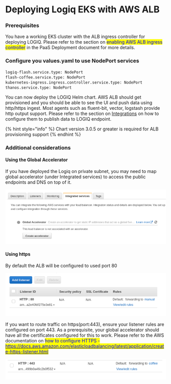 # Deploying Logiq EKS with AWS ALB

### Prerequisites

You have a working EKS cluster with the ALB ingress controller for deploying LOGIQ. Please refer to the section on <mark style="color:blue;">enabling AWS ALB ingress controller</mark> in the PaaS Deployment document for more details.

### Configure you values.yaml to use NodePort services

```
logiq-flash.service.type: NodePort
flash-coffee.service.type: NodePort
kubernetes-ingress.ingress.controller.service.type: NodePort
thanos.service.type: NodePort
```

You can now deploy the LOGIQ Helm chart. AWS ALB should get provisioned and you should be able to see the UI and push data using http/https ingest. Most agents such as fluent-bit, vector, logstash provide http output support. Please refer to the section on [Integrations](broken-reference) on how to configure them to publish data to LOGIQ endpoint.

{% hint style="info" %}
Chart version 3.0.5 or greater is required for ALB provisioning support
{% endhint %}

### Additional considerations

#### Using the Global Accelerator

If you have deployed the Logiq on private subnet, you may need to map global accelerator (under Integrated services) to access the public endpoints and DNS on top of it.&#x20;

![](<../../.gitbook/assets/image (20) (1) (1) (1) (1) (1).png>)

#### Using https

By default the ALB will be configured to used port 80

![](<../../.gitbook/assets/image (16) (1) (1) (1).png>)

If you want to route traffic on https(port:443), ensure your listener rules are configured on port 443. As a prerequisite, your global accelerator should have all the certificates configured for this to work. Please refer to the AWS documentation on <mark style="color:blue;">how to configure HTTPS -</mark> [<mark style="color:blue;">https://docs.aws.amazon.com/elasticloadbalancing/latest/application/create-https-listener.html</mark>](https://docs.aws.amazon.com/elasticloadbalancing/latest/application/create-https-listener.html)<mark style="color:blue;"></mark>

![](<../../.gitbook/assets/image (12) (1).png>)

